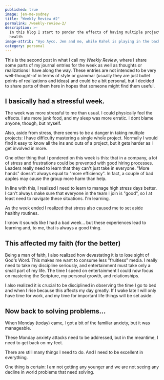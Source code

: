 ```yaml
---
published: true
image: jen-me-sydney
title: "Weekly Review #2"
permalink: /weekly-review-2/
description: >-
  In this blog I start to ponder the effects of having multiple projects to my
  health
image-attrib: "Ayo Ayco. Jen and me, while Kahel is playing in the background"
category: personal
---
```


This is the second post in what I call my _Weekly Review_, where I share some parts of my journal entries for the week as well as thoughts or realizations I have along the way. These entries are not intended to be very well-thought-of in terms of style or grammar (usually they are just bullet points of realizations and ideas) and could be a bit personal, but I decided to share parts of them here in hopes that someone might find them useful.<!--more-->

## I basically had a stressful week.

The week was more stressful to me than usual. I could physically feel the effects. I ate more junk food, and my sleep was more erratic. I dont blame anyone, though, but myself.

Also, aside from stress, there seems to be a danger in taking multiple projects: I have difficulty mastering a single whole project. Normally I would find it easy to know all the ins and outs of a project, but it gets harder as I get involved in more.

One other thing that I pondered on this week is this: that in a company, a lot of stress and frustrations could be prevented with good hiring processes. Leaders really need to learn that they can't just take in everyone. "More hands" doesn't always equal to "more efficiency". In fact, a couple of bad apples may cause the group more harm than help.

In line with this, I realized I need to learn to manage high stress days better. I can't always make sure that everyone in the team I join is "good", so I at least need to navigate these situations. I'm learning.

As the week ended I realized that stress also caused me to set aside healthy routines.

I know it sounds like I had a bad week... but these experiences lead to learning and, to me, that is always a good thing.

## This affected my faith (for the better)

Being a man of faith, I also realized how devastating it is to lose sight of God's Word. This makes me want to consume less "fruitless" media. I really need to take my discipline seriously, and entertainment must take only a small part of my life. The time I spend on entertainment I could now focus on mastering the Scripture, my personal growth, and relationships.

I also realized it is crucial to be disciplined in observing the time I go to bed and when I rise because this affects my day greatly. If I wake late I will only have time for work, and my time for important life things will be set aside.

## Now back to solving problems...

When Monday (today) came, I got a bit of the familiar anxiety, but it was manageable.

These Monday anxiety attacks need to be addressed, but in the meantime, I need to get back on my feet.

There are still many things I need to do. And I need to be excellent in everything.

One thing is certain: I am not getting any younger and we are not seeing any decline in world problems that need solving.
